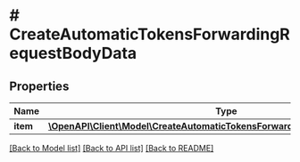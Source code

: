 # # CreateAutomaticTokensForwardingRequestBodyData

## Properties

Name | Type | Description | Notes
------------ | ------------- | ------------- | -------------
**item** | [**\OpenAPI\Client\Model\CreateAutomaticTokensForwardingRequestBodyDataItem**](CreateAutomaticTokensForwardingRequestBodyDataItem.md) |  |

[[Back to Model list]](../../README.md#models) [[Back to API list]](../../README.md#endpoints) [[Back to README]](../../README.md)

